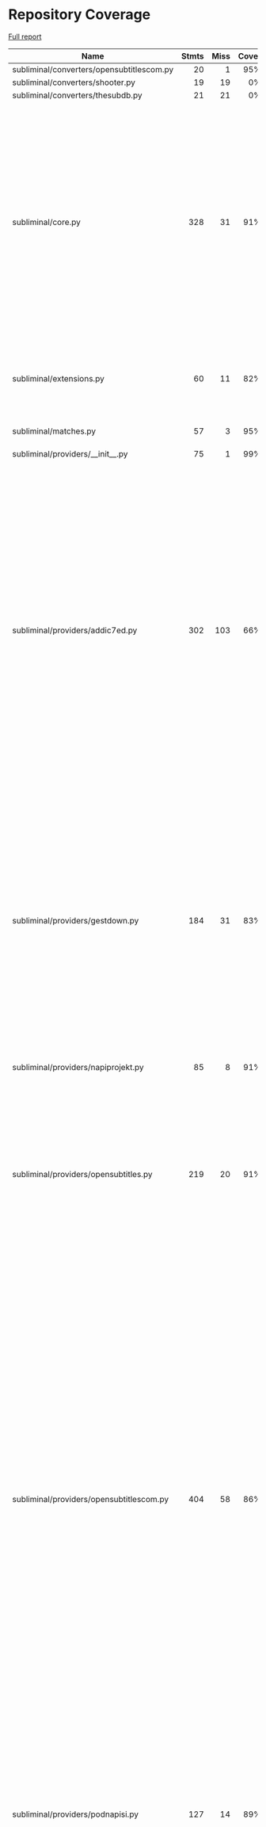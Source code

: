 # Repository Coverage

[Full report](https://htmlpreview.github.io/?https://github.com/Diaoul/subliminal/blob/python-coverage-comment-action-data/htmlcov/index.html)

| Name                                      |    Stmts |     Miss |   Cover |   Missing |
|------------------------------------------ | -------: | -------: | ------: | --------: |
| subliminal/converters/opensubtitlescom.py |       20 |        1 |     95% |        40 |
| subliminal/converters/shooter.py          |       19 |       19 |      0% |      3-37 |
| subliminal/converters/thesubdb.py         |       21 |       21 |      0% |      3-50 |
| subliminal/core.py                        |      328 |       31 |     91% |103-104, 133-134, 161-162, 167-169, 187-188, 194, 248-249, 318-320, 457-458, 491-501, 570-572, 625, 633-634 |
| subliminal/extensions.py                  |       60 |       11 |     82% |57-59, 71-72, 76-77, 99-100, 117-118 |
| subliminal/matches.py                     |       57 |        3 |     95% |70, 136, 145 |
| subliminal/providers/\_\_init\_\_.py      |       75 |        1 |     99% |       266 |
| subliminal/providers/addic7ed.py          |      302 |      103 |     66% |167-177, 252-258, 263, 279, 288-289, 311-339, 343-357, 376-406, 410-420, 430, 467-468, 479-489, 525, 528, 544-545, 557-558, 595, 602-603, 613, 626-627, 631 |
| subliminal/providers/gestdown.py          |      184 |       31 |     83% |113-119, 174, 188, 246, 252-254, 260-261, 283, 299-300, 329-330, 379, 386-387, 399, 402, 409-411, 416-417, 421 |
| subliminal/providers/napiprojekt.py       |       85 |        8 |     91% |70, 107, 117-122, 140 |
| subliminal/providers/opensubtitles.py     |      219 |       20 |     91% |108-112, 120, 128, 153-154, 164-167, 255, 333, 420, 422, 424, 426, 428, 430 |
| subliminal/providers/opensubtitlescom.py  |      404 |       58 |     86% |139, 293-297, 328, 347-348, 407, 415, 421-422, 430-431, 436, 438-439, 459-460, 473, 480-481, 493, 500, 507, 515, 532, 540-544, 557, 571, 590, 617, 620-622, 625, 633, 645, 649, 736, 743, 750-754, 762-763, 835, 837, 839, 841, 843, 845 |
| subliminal/providers/podnapisi.py         |      127 |       14 |     89% |64, 111, 136, 167-168, 171-172, 204-205, 219, 230, 235, 249-250 |
| subliminal/providers/tvsubtitles.py       |      166 |       15 |     91% |74, 148, 163, 176-177, 201, 237, 279, 298-299, 304, 319-320, 329-330 |
| subliminal/refiners/hash.py               |       74 |       19 |     74% |83-86, 97-107, 136-137, 146, 149 |
| subliminal/refiners/metadata.py           |       67 |       28 |     58% |34, 39-40, 51-55, 61-68, 75-76, 78-79, 84, 94-99, 101-105, 111 |
| subliminal/refiners/omdb.py               |      167 |       34 |     80% |29-31, 73-84, 97-98, 125-126, 128, 178, 201, 211-212, 217-218, 225-226, 252-253, 258-259, 266-267, 279-280, 311 |
| subliminal/refiners/tmdb.py               |      164 |       27 |     84% |25-27, 126, 132, 137, 181, 193-197, 209-213, 235-236, 242-243, 263, 280-281, 286-287, 295 |
| subliminal/refiners/tvdb.py               |      225 |       27 |     88% |39, 182, 184, 256, 273-279, 295, 311, 325, 329, 359-360, 364-365, 369, 375-376, 449-450, 452-453, 473-474 |
| subliminal/score.py                       |       87 |       18 |     79% |114-118, 153, 201-202, 204-205, 207-208, 210-211, 214-215, 229-230 |
| subliminal/subtitle.py                    |      193 |       29 |     85% |139, 199, 204-206, 249-251, 254, 257, 304, 307, 310, 313, 316, 340, 342, 345-354, 411, 436-437, 440 |
| subliminal/utils.py                       |       77 |        6 |     92% |132, 141, 155, 158, 160, 164 |
| subliminal/video.py                       |      127 |        3 |     98% |250, 383, 472 |
|                                 **TOTAL** | **3335** |  **527** | **84%** |           |

7 files skipped due to complete coverage.


## Setup coverage badge

Below are examples of the badges you can use in your main branch `README` file.

### Direct image

[![Coverage badge](https://raw.githubusercontent.com/Diaoul/subliminal/python-coverage-comment-action-data/badge.svg)](https://htmlpreview.github.io/?https://github.com/Diaoul/subliminal/blob/python-coverage-comment-action-data/htmlcov/index.html)

This is the one to use if your repository is private or if you don't want to customize anything.

### [Shields.io](https://shields.io) Json Endpoint

[![Coverage badge](https://img.shields.io/endpoint?url=https://raw.githubusercontent.com/Diaoul/subliminal/python-coverage-comment-action-data/endpoint.json)](https://htmlpreview.github.io/?https://github.com/Diaoul/subliminal/blob/python-coverage-comment-action-data/htmlcov/index.html)

Using this one will allow you to [customize](https://shields.io/endpoint) the look of your badge.
It won't work with private repositories. It won't be refreshed more than once per five minutes.

### [Shields.io](https://shields.io) Dynamic Badge

[![Coverage badge](https://img.shields.io/badge/dynamic/json?color=brightgreen&label=coverage&query=%24.message&url=https%3A%2F%2Fraw.githubusercontent.com%2FDiaoul%2Fsubliminal%2Fpython-coverage-comment-action-data%2Fendpoint.json)](https://htmlpreview.github.io/?https://github.com/Diaoul/subliminal/blob/python-coverage-comment-action-data/htmlcov/index.html)

This one will always be the same color. It won't work for private repos. I'm not even sure why we included it.

## What is that?

This branch is part of the
[python-coverage-comment-action](https://github.com/marketplace/actions/python-coverage-comment)
GitHub Action. All the files in this branch are automatically generated and may be
overwritten at any moment.